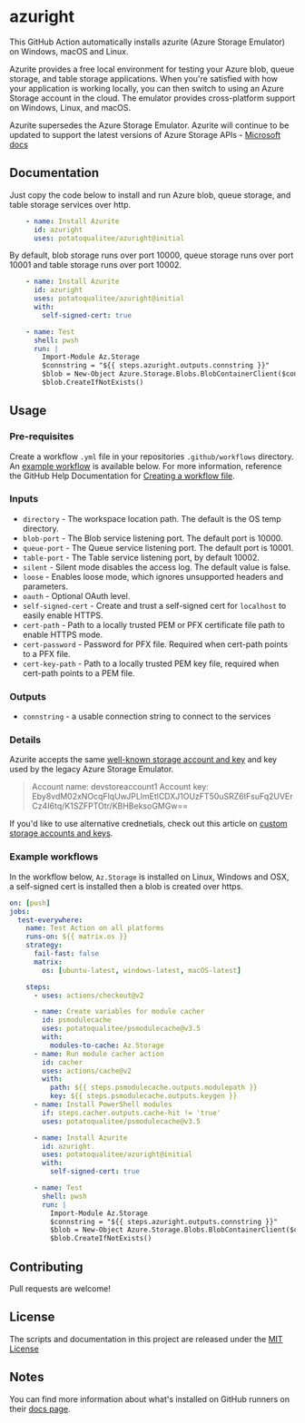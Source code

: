 # azuright

This GitHub Action automatically installs azurite (Azure Storage Emulator) on Windows, macOS and Linux.

Azurite provides a free local environment for testing your Azure blob, queue storage, and table storage applications. When you're satisfied with how your application is working locally, you can then switch to using an Azure Storage account in the cloud. The emulator provides cross-platform support on Windows, Linux, and macOS.

Azurite supersedes the Azure Storage Emulator. Azurite will continue to be updated to support the latest versions of Azure Storage APIs - [Microsoft docs](https://docs.microsoft.com/en-us/azure/storage/common/storage-use-azurite)

## Documentation

Just copy the code below to install and run Azure blob, queue storage, and table storage services over http.

```yaml
    - name: Install Azurite
      id: azuright
      uses: potatoqualitee/azuright@initial
```

By default, blob storage runs over port 10000, queue storage runs over port 10001 and table storage runs over port 10002.

```yaml
    - name: Install Azurite
      id: azuright
      uses: potatoqualitee/azuright@initial
      with:
        self-signed-cert: true

    - name: Test
      shell: pwsh
      run: |
        Import-Module Az.Storage
        $connstring = "${{ steps.azuright.outputs.connstring }}"
        $blob = New-Object Azure.Storage.Blobs.BlobContainerClient($connstring, "sample-container")
        $blob.CreateIfNotExists()
```

## Usage

### Pre-requisites

Create a workflow `.yml` file in your repositories `.github/workflows` directory. An [example workflow](#example-workflow) is available below. For more information, reference the GitHub Help Documentation for [Creating a workflow file](https://help.github.com/en/articles/configuring-a-workflow#creating-a-workflow-file).

### Inputs

* `directory` - The workspace location path. The default is the OS temp directory.
* `blob-port` - The Blob service listening port. The default port is 10000.
* `queue-port` - The Queue service listening port. The default port is 10001.
* `table-port` - The Table service listening port, by default 10002.
* `silent` - Silent mode disables the access log. The default value is false.
* `loose` - Enables loose mode, which ignores unsupported headers and parameters.
* `oauth` - Optional OAuth level.
* `self-signed-cert` - Create and trust a self-signed cert for `localhost` to easily enable HTTPS.
* `cert-path` - Path to a locally trusted PEM or PFX certificate file path to enable HTTPS mode.
* `cert-password` - Password for PFX file. Required when cert-path points to a PFX file.
* `cert-key-path` - Path to a locally trusted PEM key file, required when cert-path points to a PEM file.

### Outputs

* `connstring` - a usable connection string to connect to the services

### Details

Azurite accepts the same [well-known storage account and key](https://docs.microsoft.com/en-us/azure/storage/common/storage-use-azurite#well-known-storage-account-and-key) and key used by the legacy Azure Storage Emulator.

> Account name: devstoreaccount1
> Account key: Eby8vdM02xNOcqFlqUwJPLlmEtlCDXJ1OUzFT50uSRZ6IFsuFq2UVErCz4I6tq/K1SZFPTOtr/KBHBeksoGMGw==

If you'd like to use alternative crednetials, check out this article on [custom storage accounts and keys](https://docs.microsoft.com/en-us/azure/storage/common/storage-use-azurite#custom-storage-accounts-and-keys).

### Example workflows

In the workflow below, `Az.Storage` is installed on Linux, Windows and OSX, a self-signed cert is installed then a blob is created over https.

```yaml
on: [push]
jobs:
  test-everywhere:
    name: Test Action on all platforms
    runs-on: ${{ matrix.os }}
    strategy:
      fail-fast: false
      matrix:
        os: [ubuntu-latest, windows-latest, macOS-latest]

    steps:
      - uses: actions/checkout@v2

      - name: Create variables for module cacher
        id: psmodulecache
        uses: potatoqualitee/psmodulecache@v3.5
        with:
          modules-to-cache: Az.Storage
      - name: Run module cacher action
        id: cacher
        uses: actions/cache@v2
        with:
          path: ${{ steps.psmodulecache.outputs.modulepath }}
          key: ${{ steps.psmodulecache.outputs.keygen }}
      - name: Install PowerShell modules
        if: steps.cacher.outputs.cache-hit != 'true'
        uses: potatoqualitee/psmodulecache@v3.5

      - name: Install Azurite
        id: azuright
        uses: potatoqualitee/azuright@initial
        with:
          self-signed-cert: true

      - name: Test
        shell: pwsh
        run: |
          Import-Module Az.Storage
          $connstring = "${{ steps.azuright.outputs.connstring }}"
          $blob = New-Object Azure.Storage.Blobs.BlobContainerClient($connstring, "sample-container")
          $blob.CreateIfNotExists()
```

## Contributing
Pull requests are welcome!

## License
The scripts and documentation in this project are released under the [MIT License](LICENSE)

## Notes

You can find more information about what's installed on GitHub runners on their [docs page](https://docs.github.com/en/actions/using-github-hosted-runners/about-github-hosted-runners#supported-software).

